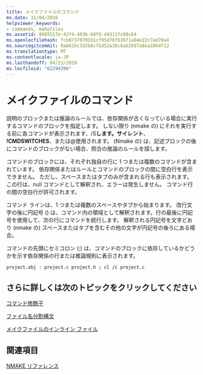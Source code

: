```yaml
---
title: メイクファイルのコマンド
ms.date: 11/04/2016
helpviewer_keywords:
- commands, makefiles
ms.assetid: 8085517e-42f4-493b-b8f8-44311fc08c64
ms.openlocfilehash: fcb8737070931cf95d7bfb3971a84e22c7ad70a4
ms.sourcegitcommit: 0ab61bc3d2b6cfbd52a16c6ab2b97a8ea1864f12
ms.translationtype: MT
ms.contentlocale: ja-JP
ms.lasthandoff: 04/23/2019
ms.locfileid: "62294396"
---
```

# <a name="commands-in-a-makefile"></a>メイクファイルのコマンド

説明のブロックまたは推論のルールでは、依存関係が古くなっている場合に実行するコマンドのブロックを指定します。 しない限り (nmake の) にそれを実行する前に各コマンドが表示されます、/S**します。サイレント**、 **!CMDSWITCHES**、または\@使用されます。 (Nmake の) は、記述ブロックの後にコマンドのブロックがない場合、照合の推論のルールを探します。

コマンドのブロックには、それぞれ独自の行に 1 つまたは複数のコマンドが含まれています。 依存関係またはルールとコマンドのブロックの間に空白行を表示できません。 ただし、スペースまたはタブのみが含まれる行も表示されます。この行は、null コマンドとして解釈され、エラーは発生しません。 コマンド行の間の空白行が許可されます。

コマンド ラインは、1 つまたは複数のスペースやタブから始まります。 改行文字の後に円記号 (\) は、コマンド内の領域として解釈されます。行の最後に円記号を使用して、次の行にコマンドを続行します。 解釈される円記号を文字どおり (nmake の) スペースまたはタブを含むその他の文字が円記号の後ろにある場合。

コマンドの先頭にセミコロン (;) は、コマンドのブロックに依存しているかどうかを示す依存関係の行または推論規則に表示されます。

```
project.obj : project.c project.h ; cl /c project.c
```

## <a name="what-do-you-want-to-know-more-about"></a>さらに詳しくは次のトピックをクリックしてください

[コマンド修飾子](command-modifiers.md)

[ファイル名分割構文](filename-parts-syntax.md)

[メイクファイルのインライン ファイル](inline-files-in-a-makefile.md)

## <a name="see-also"></a>関連項目

[NMAKE リファレンス](nmake-reference.md)
